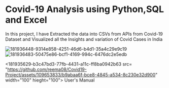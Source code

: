 # Covid-19 Analysis using Python,SQL and Excel
In this project, I have Extracted the data into CSVs from APIs from Covid-19 Dataset and Visualized all the Insights and variation of Covid Cases in India

![181936448-9314e858-4251-46d6-b4d1-35a4c29e9c19](https://github.com/reema08/Covid19-Project/assets/109653833/017ff44f-8b55-48c2-8fce-5605fdb53159)![181936483-50475e86-bcf1-4169-994c-6476dc2e5edb](https://github.com/reema08/Covid19-Project/assets/109653833/383701b3-ba1b-4c77-ab92-9eaf791e36b0)

<181935629-b3c47bd3-77fb-4431-a11c-ff8ba0942b63 src= "https://github.com/reema08/Covid19-Project/assets/109653833/b9abaa6f-bce8-4845-a534-8c230e32d900" width="100" hieght="100"> User's Manual
